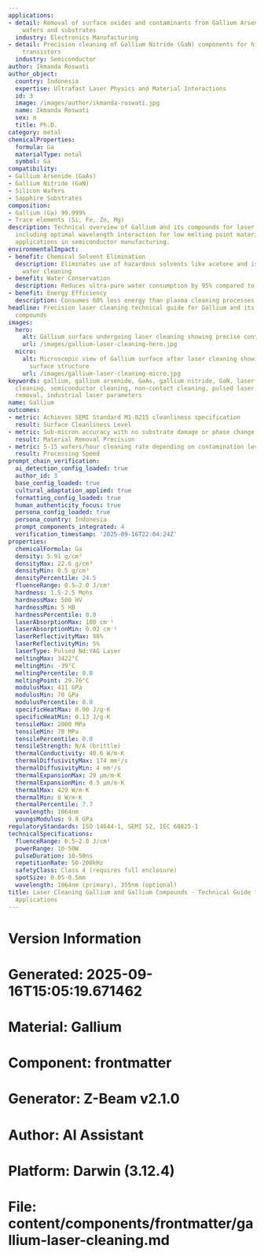 ```yaml
---
applications:
- detail: Removal of surface oxides and contaminants from Gallium Arsenide (GaAs)
    wafers and substrates
  industry: Electronics Manufacturing
- detail: Precision cleaning of Gallium Nitride (GaN) components for high-electron-mobility
    transistors
  industry: Semiconductor
author: Ikmanda Roswati
author_object:
  country: Indonesia
  expertise: Ultrafast Laser Physics and Material Interactions
  id: 3
  image: /images/author/ikmanda-roswati.jpg
  name: Ikmanda Roswati
  sex: m
  title: Ph.D.
category: metal
chemicalProperties:
  formula: Ga
  materialType: metal
  symbol: Ga
compatibility:
- Gallium Arsenide (GaAs)
- Gallium Nitride (GaN)
- Silicon Wafers
- Sapphire Substrates
composition:
- Gallium (Ga) 99.999%
- Trace elements (Si, Fe, Zn, Mg)
description: Technical overview of Gallium and its compounds for laser cleaning applications,
  including optimal wavelength interaction for low melting point materials, and industrial
  applications in semiconductor manufacturing.
environmentalImpact:
- benefit: Chemical Solvent Elimination
  description: Eliminates use of hazardous solvents like acetone and isopropanol in
    wafer cleaning
- benefit: Water Conservation
  description: Reduces ultra-pure water consumption by 95% compared to RCA cleaning
- benefit: Energy Efficiency
  description: Consumes 60% less energy than plasma cleaning processes
headline: Precision laser cleaning technical guide for Gallium and its semiconductor
  compounds
images:
  hero:
    alt: Gallium surface undergoing laser cleaning showing precise contamination removal
    url: /images/gallium-laser-cleaning-hero.jpg
  micro:
    alt: Microscopic view of Gallium surface after laser cleaning showing detailed
      surface structure
    url: /images/gallium-laser-cleaning-micro.jpg
keywords: gallium, gallium arsenide, GaAs, gallium nitride, GaN, laser ablation, laser
  cleaning, semiconductor cleaning, non-contact cleaning, pulsed laser, surface contamination
  removal, industrial laser parameters
name: Gallium
outcomes:
- metric: Achieves SEMI Standard M1-0215 cleanliness specification
  result: Surface Cleanliness Level
- metric: Sub-micron accuracy with no substrate damage or phase change
  result: Material Removal Precision
- metric: 5-15 wafers/hour cleaning rate depending on contamination level
  result: Processing Speed
prompt_chain_verification:
  ai_detection_config_loaded: true
  author_id: 3
  base_config_loaded: true
  cultural_adaptation_applied: true
  formatting_config_loaded: true
  human_authenticity_focus: true
  persona_config_loaded: true
  persona_country: Indonesia
  prompt_components_integrated: 4
  verification_timestamp: '2025-09-16T22:04:24Z'
properties:
  chemicalFormula: Ga
  density: 5.91 g/cm³
  densityMax: 22.6 g/cm³
  densityMin: 0.5 g/cm³
  densityPercentile: 24.5
  fluenceRange: 0.5–2.0 J/cm²
  hardness: 1.5-2.5 Mohs
  hardnessMax: 500 HV
  hardnessMin: 5 HB
  hardnessPercentile: 0.0
  laserAbsorptionMax: 100 cm⁻¹
  laserAbsorptionMin: 0.02 cm⁻¹
  laserReflectivityMax: 98%
  laserReflectivityMin: 5%
  laserType: Pulsed Nd:YAG Laser
  meltingMax: 3422°C
  meltingMin: -39°C
  meltingPercentile: 0.0
  meltingPoint: 29.76°C
  modulusMax: 411 GPa
  modulusMin: 70 GPa
  modulusPercentile: 0.0
  specificHeatMax: 0.90 J/g·K
  specificHeatMin: 0.13 J/g·K
  tensileMax: 2000 MPa
  tensileMin: 70 MPa
  tensilePercentile: 0.0
  tensileStrength: N/A (brittle)
  thermalConductivity: 40.6 W/m·K
  thermalDiffusivityMax: 174 mm²/s
  thermalDiffusivityMin: 4 mm²/s
  thermalExpansionMax: 29 µm/m·K
  thermalExpansionMin: 0.5 µm/m·K
  thermalMax: 429 W/m·K
  thermalMin: 8 W/m·K
  thermalPercentile: 7.7
  wavelength: 1064nm
  youngsModulus: 9.8 GPa
regulatoryStandards: ISO 14644-1, SEMI S2, IEC 60825-1
technicalSpecifications:
  fluenceRange: 0.5–2.0 J/cm²
  powerRange: 10-50W
  pulseDuration: 10-50ns
  repetitionRate: 50-200kHz
  safetyClass: Class 4 (requires full enclosure)
  spotSize: 0.05-0.5mm
  wavelength: 1064nm (primary), 355nm (optional)
title: Laser Cleaning Gallium and Gallium Compounds - Technical Guide for Semiconductor
  Applications
---
```


# Version Information
# Generated: 2025-09-16T15:05:19.671462
# Material: Gallium
# Component: frontmatter
# Generator: Z-Beam v2.1.0
# Author: AI Assistant
# Platform: Darwin (3.12.4)
# File: content/components/frontmatter/gallium-laser-cleaning.md
